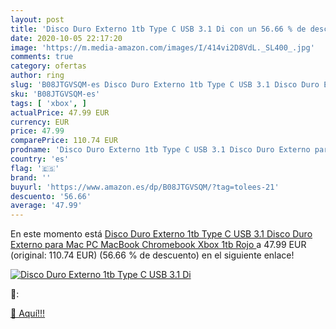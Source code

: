 ```yaml
---
layout: post
title: 'Disco Duro Externo 1tb Type C USB 3.1 Di con un 56.66 % de descuento'
date: 2020-10-05 22:17:20
image: 'https://m.media-amazon.com/images/I/414vi2D8VdL._SL400_.jpg'
comments: true
category: ofertas
author: ring
slug: 'B08JTGVSQM-es Disco Duro Externo 1tb Type C USB 3.1 Disco Duro Externo...'
sku: 'B08JTGVSQM-es'
tags: [ 'xbox', ]
actualPrice: 47.99 EUR
currency: EUR
price: 47.99
comparePrice: 110.74 EUR
prodname: 'Disco Duro Externo 1tb Type C USB 3.1 Disco Duro Externo para Mac  PC MacBook  Chromebook  Xbox  1tb  Rojo '
country: 'es'
flag: '🇪🇸'
brand: ''
buyurl: 'https://www.amazon.es/dp/B08JTGVSQM/?tag=tolees-21'
descuento: '56.66'
average: '47.99'
---
```


En este momento está [Disco Duro Externo 1tb Type C USB 3.1 Disco Duro Externo para Mac  PC MacBook  Chromebook  Xbox  1tb  Rojo ](https://www.amazon.es/dp/B08JTGVSQM/?tag=tolees-21) a 47.99 EUR (original: 110.74 EUR) (56.66 %  de descuento) en el siguiente enlace!

[![Disco Duro Externo 1tb Type C USB 3.1 Di](https://m.media-amazon.com/images/I/414vi2D8VdL._SL400_.jpg)](https://www.amazon.es/dp/B08JTGVSQM/?tag=tolees-21)

🔎:


[🛒 Aquí!!!](https://www.amazon.es/dp/B08JTGVSQM/?tag=tolees-21)

